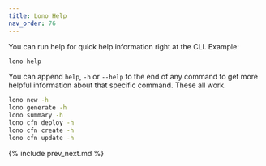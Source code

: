```yaml
---
title: Lono Help
nav_order: 76
---
```


You can run help for quick help information right at the CLI.  Example:

```sh
lono help
```

You can append `help`, `-h` or `--help` to the end of any command to get more helpful information about that specific command.  These all work.

```sh
lono new -h
lono generate -h
lono summary -h
lono cfn deploy -h
lono cfn create -h
lono cfn update -h
```

{% include prev_next.md %}
